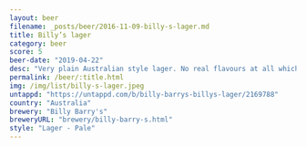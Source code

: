 ```yaml
---
layout: beer
filename: _posts/beer/2016-11-09-billy-s-lager.md
title: Billy’s lager
category: beer
score: 5
beer-date: "2019-04-22"
desc: "Very plain Australian style lager. No real flavours at all which makes it easy to drink. It was cheap, but not worth going back for another"
permalink: /beer/:title.html
img: /img/list/billy-s-lager.jpeg
untappd: "https://untappd.com/b/billy-barrys-billys-lager/2169788"
country: "Australia"
brewery: "Billy Barry's"
breweryURL: "brewery/billy-barry-s.html"
style: "Lager - Pale"
---
```


